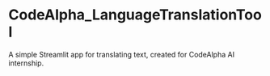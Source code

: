 # CodeAlpha_LanguageTranslationTool
A simple Streamlit app for translating text, created for CodeAlpha AI internship.

